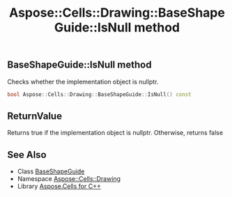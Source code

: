 ﻿---
title: Aspose::Cells::Drawing::BaseShapeGuide::IsNull method
linktitle: IsNull
second_title: Aspose.Cells for C++ API Reference
description: 'Aspose::Cells::Drawing::BaseShapeGuide::IsNull method. Checks whether the implementation object is nullptr in C++.'
type: docs
weight: 500
url: /cpp/aspose.cells.drawing/baseshapeguide/isnull/
---
## BaseShapeGuide::IsNull method


Checks whether the implementation object is nullptr.

```cpp
bool Aspose::Cells::Drawing::BaseShapeGuide::IsNull() const
```


## ReturnValue

Returns true if the implementation object is nullptr. Otherwise, returns false

## See Also

* Class [BaseShapeGuide](../)
* Namespace [Aspose::Cells::Drawing](../../)
* Library [Aspose.Cells for C++](../../../)
